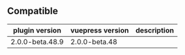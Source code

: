 ## Compatible

| plugin version  | vuepress version | description |
| --------------- | ---------------- | ----------- |
| 2.0.0-beta.48.9 | 2.0.0-beta.48    |             |